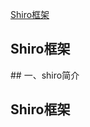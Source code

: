 [Shiro框架](#(1))

<h2 id="1"> Shiro框架</h2>
## 一、shiro简介





























  





<h2 id='1'> Shiro框架</h2>